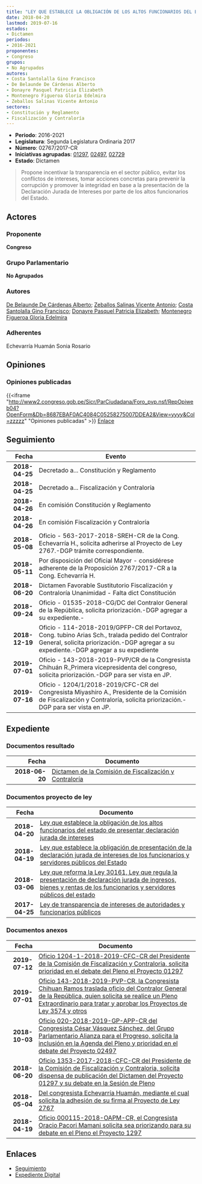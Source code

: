 ```yaml
---
title: "LEY QUE ESTABLECE LA OBLIGACIÓN DE LOS ALTOS FUNCIONARIOS DEL ESTADO DE PRESENTAR DECLARACIÓN JURADA DE INTERESES"
date: 2018-04-20
lastmod: 2019-07-16
estados:
- Dictamen
periodos:
- 2016-2021
proponentes:
- Congreso
grupos:
- No Agrupados
autores:
- Costa Santolalla Gino Francisco
- De Belaunde De Cárdenas Alberto
- Donayre Pasquel Patricia Elizabeth
- Montenegro Figueroa Gloria Edelmira
- Zeballos Salinas Vicente Antonio
sectores:
- Constitución y Reglamento
- Fiscalización y Contraloría
---
```

- **Periodo**: 2016-2021
- **Legislatura**: Segunda Legislatura Ordinaria 2017
- **Número**: 02767/2017-CR
- **Iniciativas agrupadas**: [01297](../../01200/01297), [02497](../../02400/02497), [02729](../../02700/02729)
- **Estado**: Dictamen

> Propone incentivar la transparencia en el sector público, evitar los conflictos de intereses, tomar acciones concretas para prevenir la corrupción y promover la integridad en base a la presentación de la Declaración Jurada de Intereses por parte de los altos funcionarios del Estado.


## Actores

### Proponente

**Congreso**

### Grupo Parlamentario

**No Agrupados**

### Autores

[De Belaunde De Cárdenas Alberto](mailto:mailto:adebelaunde@congreso.gob.pe); [Zeballos Salinas Vicente Antonio](mailto:mailto:vzeballos@congreso.gob.pe); [Costa Santolalla Gino Francisco](mailto:mailto:gcosta@congreso.gob.pe); [Donayre Pasquel Patricia Elizabeth](mailto:mailto:pdonayre@congreso.gob.pe); [Montenegro Figueroa Gloria Edelmira](mailto:mailto:gmontenegrof@congreso.gob.pe)

### Adherentes

Echevarría Huamán Sonia Rosario

## Opiniones

### Opiniones publicadas

{{<iframe "http://www2.congreso.gob.pe/Sicr/ParCiudadana/Foro_pvp.nsf/RepOpiweb04?OpenForm&Db=8687EBAF0AC4084C05258275007DDEA2&View=yyyy&Col=zzzzz" "Opiniones publicadas" >}}
[Enlace](http://www2.congreso.gob.pe/Sicr/ParCiudadana/Foro_pvp.nsf/RepOpiweb04?OpenForm&Db=8687EBAF0AC4084C05258275007DDEA2&View=yyyy&Col=zzzzz)


## Seguimiento

| Fecha | Evento |
|------:|--------|
| **2018-04-25** | Decretado a... Constitución y Reglamento |
| **2018-04-25** | Decretado a... Fiscalización y Contraloría |
| **2018-04-26** | En comisión Constitución y Reglamento |
| **2018-04-26** | En comisión Fiscalización y Contraloría |
| **2018-05-08** | Oficio - 563-2017-2018-SREH-CR de la Cong. Echevarría H., solicita adherirse al Proyecto de Ley 2767.-DGP trámite correspondiente. |
| **2018-05-11** | Por disposición del Oficial Mayor - considérese adherente de la Proposición 2767/2017-CR a la Cong. Echevarría H. |
| **2018-06-20** | Dictamen Favorable Sustitutorio Fiscalización y Contraloría Unanimidad - Falta dict Constitución |
| **2018-09-24** | Oficio - 01535-2018-CG/DC del Contralor General de la República, solicita priorización.-DGP agregar a su expediente.- |
| **2018-12-19** | Oficio - 114-2018-2019/GPFP-CR del Portavoz, Cong. tubino Arias Sch., tralada pedido del Contralor General, solicita priorización.-DGP agregar a su expediente.-DGP agregar a su expediente |
| **2019-07-01** | Oficio - 143-2018-2019-PVP/CR de la Congresista Chihuán R.,Primera vicepresidenta del congreso, solicita priorización.-DGP para ser vista en JP. |
| **2019-07-16** | Oficio - 1204/1/2018-2019/CFC-CR del Congresista Miyashiro A., Presidente de la Comisión de Fiscalización y Contraloría, solicita priorización.-DGP para ser vista en JP. |

## Expediente

### Documentos resultado

| Fecha | Documento |
|------:|-----------|
| **2018-06-20** | [Dictamen de la Comisión de Fiscalización y Contraloría](http://www.leyes.congreso.gob.pe/Documentos/2016_2021/Dictamenes/Proyectos_de_Ley/01297DC12MAY20180620.pdf) |

### Documentos proyecto de ley

| Fecha | Documento |
|------:|-----------|
| **2018-04-20** | [Ley que establece la obligación de los altos funcionarios del estado de presentar declaración jurada de intereses](http://www.leyes.congreso.gob.pe/Documentos/2016_2021/Proyectos_de_Ley_y_de_Resoluciones_Legislativas/PL0276720180420.pdf) |
| **2018-04-19** | [Ley que establece la obligación de presentación de la declaración jurada de intereses de los funcionarios y servidores públicos del Estado](http://www.leyes.congreso.gob.pe/Documentos/2016_2021/Proyectos_de_Ley_y_de_Resoluciones_Legislativas/PL0272920180419..PDF) |
| **2018-03-06** | [Ley que reforma la Ley 30161, Ley que regula la presentación de declaración jurada de ingresos, bienes y rentas de los funcionarios y servidores públicos del estado](http://www.leyes.congreso.gob.pe/Documentos/2016_2021/Proyectos_de_Ley_y_de_Resoluciones_Legislativas/PL0249720180306.pdf) |
| **2017-04-25** | [Ley de transparencia de intereses de autoridades y funcionarios públicos](http://www.leyes.congreso.gob.pe/Documentos/2016_2021/Proyectos_de_Ley_y_de_Resoluciones_Legislativas/PL0129720170425.PDF) |

### Documentos anexos

| Fecha | Documento |
|------:|-----------|
| **2019-07-12** | [Oficio 1204-1-2018-2019-CFC-CR del Presidente de la Comisión de Fiscalización y Contraloria, solicita prioridad en el debate del Pleno el Proyecto 01297](http://www.leyes.congreso.gob.pe/Documentos/2016_2021/Oficios/Comisiones_Ordinarias/OFICIO-1204-1-2018-2019-CFC-CR.pdf) |
| **2019-07-01** | [Oficio 143-2018-2019-PVP-CR, la Congresista Chihuan Ramos traslada oficio del Contralor General de la República, quien solicita se realice un Pleno Extraordinario para tratar y aprobar los Proyectos de Ley 3574 y otros](http://www.leyes.congreso.gob.pe/Documentos/2016_2021/Oficios/Congresistas/OFICIO-143-2018-2019-PVP-CR.pdf) |
| **2018-10-03** | [Oficio 020-2018-2019-GP-APP-CR del Congresista César Vásquez Sánchez, del Grupo Parlamentario Alianza para el Progreso, solicita la inclusión en la Agenda del Pleno y prioridad en el debate del Proyecto 02497](http://www.leyes.congreso.gob.pe/Documentos/2016_2021/Oficios/Grupos_Parlamentarios/OFICIO-020-2018-2019-GP-APP-CR.pdf) |
| **2018-06-20** | [Oficio 1353-2017-2018-CFC-CR del Presidente de la Comisión de Fiscalización y Contraloria, solicita dispensa de publicación del Dictamen del Proyecto 01297 y su debate en la Sesión de Pleno](http://www.leyes.congreso.gob.pe/Documentos/2016_2021/Oficios/Comisiones_Ordinarias/OFICIO-1353-2017-2018-CFC-CR.pdf) |
| **2018-05-04** | [Del congresista Echevarría Huamán, mediante el cual solicita la adhesión de su firma al Proyecto de Ley 2767](http://www.leyes.congreso.gob.pe/Documentos/2016_2021/Oficios/Congresistas/OFICIO-563-2017-2018-SREH-CR.pdf) |
| **2018-04-19** | [Oficio 000115-2018-OAPM-CR, el Congresista Oracio Pacori Mamani solicita sea priorizando para su debate en el Pleno el Proyecto 1297](http://www.leyes.congreso.gob.pe/Documentos/2016_2021/Oficios/Congresistas/OFICIO-000115-2018-OAPM-CR.pdf) |

## Enlaces

- [Seguimiento](http://www2.congreso.gob.pe/Sicr/TraDocEstProc/CLProLey2016.nsf/f7fff46988ca05b1052578e100829cc7/12260231348d3d2a05258275007e391d?OpenDocument)
- [Expediente Digital](http://www2.congreso.gob.pe/Sicr/TraDocEstProc/Expvirt_2011.nsf/visbusqptramdoc1621/02767?opendocument)

